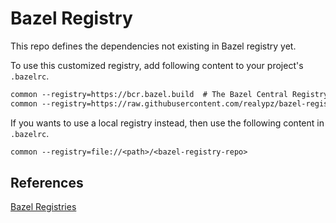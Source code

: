 # Bazel Registry

This repo defines the dependencies not existing in Bazel registry yet.

To use this customized registry, add following content to your project's `.bazelrc`.

```txt
common --registry=https://bcr.bazel.build  # The Bazel Central Registry
common --registry=https://raw.githubusercontent.com/realypz/bazel-registry/main
```

If you wants to use a local registry instead, then use the following content in `.bazelrc`.

```txt
common --registry=file://<path>/<bazel-registry-repo>
```

## References

[Bazel Registries](https://bazel.build/external/registry)
